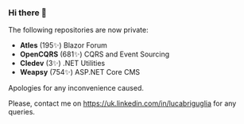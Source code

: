 ### Hi there 👋

The following repositories are now private:

- **Atles** (195✨) Blazor Forum
- **OpenCQRS** (681✨) CQRS and Event Sourcing
- **Cledev** (3✨) .NET Utilities
- **Weapsy** (754✨) ASP.NET Core CMS

Apologies for any inconvenience caused.

Please, contact me on 
https://uk.linkedin.com/in/lucabriguglia for any queries.

<!--
**lucabriguglia/lucabriguglia** is a ✨ _special_ ✨ repository because its `README.md` (this file) appears on your GitHub profile.

Here are some ideas to get you started:

- 🔭 I’m currently working on ...
- 🌱 I’m currently learning ...
- 👯 I’m looking to collaborate on ...
- 🤔 I’m looking for help with ...
- 💬 Ask me about ...
- 📫 How to reach me: ...
- 😄 Pronouns: ...
- ⚡ Fun fact: ...
-->
